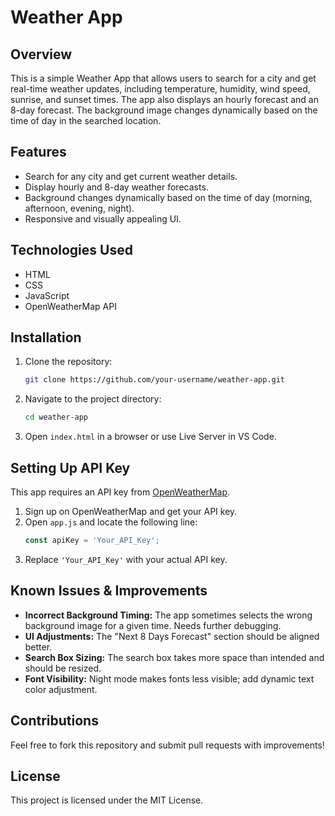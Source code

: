 # Weather App

## Overview
This is a simple Weather App that allows users to search for a city and get real-time weather updates, including temperature, humidity, wind speed, sunrise, and sunset times. The app also displays an hourly forecast and an 8-day forecast. The background image changes dynamically based on the time of day in the searched location.

## Features
- Search for any city and get current weather details.
- Display hourly and 8-day weather forecasts.
- Background changes dynamically based on the time of day (morning, afternoon, evening, night).
- Responsive and visually appealing UI.

## Technologies Used
- HTML
- CSS
- JavaScript
- OpenWeatherMap API

## Installation
1. Clone the repository:
   ```sh
   git clone https://github.com/your-username/weather-app.git
   ```
2. Navigate to the project directory:
   ```sh
   cd weather-app
   ```
3. Open `index.html` in a browser or use Live Server in VS Code.

## Setting Up API Key
This app requires an API key from [OpenWeatherMap](https://openweathermap.org/api).

1. Sign up on OpenWeatherMap and get your API key.
2. Open `app.js` and locate the following line:
   ```js
   const apiKey = 'Your_API_Key';
   ```
3. Replace `'Your_API_Key'` with your actual API key.

## Known Issues & Improvements
- **Incorrect Background Timing:** The app sometimes selects the wrong background image for a given time. Needs further debugging.
- **UI Adjustments:** The "Next 8 Days Forecast" section should be aligned better.
- **Search Box Sizing:** The search box takes more space than intended and should be resized.
- **Font Visibility:** Night mode makes fonts less visible; add dynamic text color adjustment.

## Contributions
Feel free to fork this repository and submit pull requests with improvements!

## License
This project is licensed under the MIT License.

